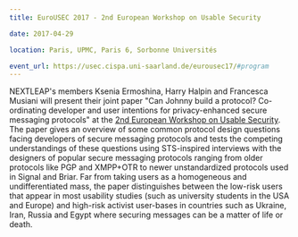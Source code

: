 ```yaml
---
title: EuroUSEC 2017 - 2nd European Workshop on Usable Security

date: 2017-04-29

location: Paris, UPMC, Paris 6, Sorbonne Universités

event_url: https://usec.cispa.uni-saarland.de/eurousec17/#program
---
```

NEXTLEAP's members Ksenia Ermoshina, Harry Halpin and Francesca Musiani will present their joint paper "Can Johnny build a protocol? Co-ordinating developer and user intentions for privacy-enhanced secure messaging protocols" at the [2nd European Workshop on Usable Security](https://usec.cispa.uni-saarland.de/eurousec17/). The paper gives an overview of some common protocol design questions facing developers of secure messaging protocols and tests the competing understandings of these questions using STS-inspired interviews with the designers of popular secure messaging protocols ranging from older protocols like PGP and XMPP+OTR to newer unstandardized protocols used in Signal and Briar. Far from taking users as a homogeneous and undifferentiated mass, the paper distinguishes between the low-risk users that appear in most usability studies (such as university students in the USA and Europe) and high-risk activist user-bases in countries such as Ukraine, Iran, Russia and Egypt where securing messages can be a matter of life or death.
